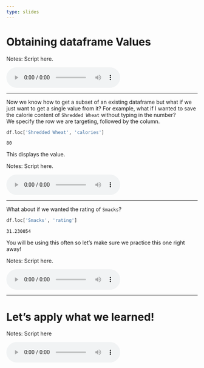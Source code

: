 ```yaml
---
type: slides
---
```


# Obtaining dataframe Values

Notes: Script here.

<html>

<audio controls >

<source src="placeholder_audio.mp3" />

</audio>

</html>

---

Now we know how to get a subset of an existing dataframe but what if we
just want to get a single value from it? For example, what if I wanted
to save the calorie content of `Shredded Wheat` without typing in the
number?  
We specify the row we are targeting, followed by the column.

``` python
df.loc['Shredded Wheat', 'calories']
```

```out
80
```

This displays the value.

Notes: Script here.

<html>

<audio controls >

<source src="placeholder_audio.mp3" />

</audio>

</html>

---

What about if we wanted the rating of `Smacks`?

``` python
df.loc['Smacks', 'rating']
```

```out
31.230054
```

You will be using this often so let’s make sure we practice this one
right away\!

Notes: Script here.

<html>

<audio controls >

<source src="placeholder_audio.mp3" />

</audio>

</html>

---

# Let’s apply what we learned\!

Notes: Script here

<html>

<audio controls >

<source src="placeholder_audio.mp3" />

</audio>

</html>
